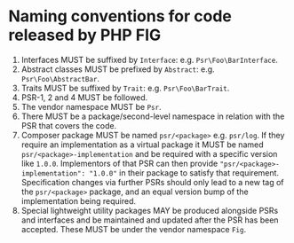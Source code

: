 Naming conventions for code released by PHP FIG
===============================================

1. Interfaces MUST be suffixed by `Interface`: e.g. `Psr\Foo\BarInterface`.
2. Abstract classes MUST be prefixed by `Abstract`: e.g. `Psr\Foo\AbstractBar`.
3. Traits MUST be suffixed by `Trait`: e.g. `Psr\Foo\BarTrait`.
4. PSR-1, 2 and 4 MUST be followed.
5. The vendor namespace MUST be `Psr`.
6. There MUST be a package/second-level namespace in relation with the PSR that
   covers the code.
7. Composer package MUST be named `psr/<package>` e.g. `psr/log`. If they
   require an implementation as a virtual package it MUST be named
   `psr/<package>-implementation` and be required with a specific version like
   `1.0.0`. Implementors of that PSR can then provide
   `"psr/<package>-implementation": "1.0.0"` in their package to satisfy that
   requirement. Specification changes via further PSRs should only lead to a new
   tag of the `psr/<package>` package, and an equal version bump of the
   implementation being required.
8. Special lightweight utility packages MAY be produced alongside PSRs and
   interfaces and be maintained and updated after the PSR has been accepted. These
   MUST be under the vendor namespace `Fig`.
